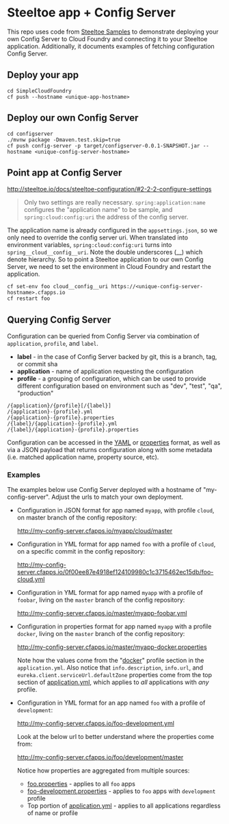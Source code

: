 # Steeltoe app + Config Server

This repo uses code from [Steeltoe Samples](https://github.com/SteeltoeOSS/Samples) to demonstrate deploying your own
Config Server to Cloud Foundry and connecting it to your Steeltoe application. Additionally, it documents examples
of fetching configuration Config Server.

## Deploy your app
```
cd SimpleCloudFoundry
cf push --hostname <unique-app-hostname>
```

## Deploy our own Config Server

```
cd configserver
./mvnw package -Dmaven.test.skip=true
cf push config-server -p target/configserver-0.0.1-SNAPSHOT.jar --hostname <unique-config-server-hostname>
```

## Point app at Config Server

http://steeltoe.io/docs/steeltoe-configuration/#2-2-2-configure-settings

> Only two settings are really necessary. `spring:application:name` configures the "application name" to be sample, and
`spring:cloud:config:uri` the address of the config server.


The application name is already configured in the `appsettings.json`, so we only need to override the config server
uri. When translated into environment variables, `spring:cloud:config:uri` turns into `spring__cloud__config__uri`. Note
the double underscores (__) which denote hierarchy. So to point a Steeltoe application to our own Config Server, we need
to set the environment in Cloud Foundry and restart the application.

```
cf set-env foo cloud__config__uri https://<unique-config-server-hostname>.cfapps.io
cf restart foo
``` 

## Querying Config Server

Configuration can be queried from Config Server via combination of `application`, `profile`, and `label`.

- **label** - in the case of Config Server backed by git, this is a branch, tag, or commit sha
- **application** - name of application requesting the configuration
- **profile** - a grouping of configuration, which can be used to provide different configuration based on
environment such as "dev", "test", "qa", "production"

```no-highlight
/{application}/{profile}[/{label}]
/{application}-{profile}.yml
/{application}-{profile}.properties
/{label}/{application}-{profile}.yml
/{label}/{application}-{profile}.properties
```

Configuration can be accessed in the [YAML](https://en.wikipedia.org/wiki/YAML) or
[properties](https://en.wikipedia.org/wiki/.properties) format, as well as via a JSON payload that returns
configuration along with some metadata (i.e. matched application name, property source, etc).

### Examples

The examples below use Config Server deployed with a hostname of "my-config-server". Adjust the urls to match your own
deployment.

- Configuration in JSON format for app named `myapp`, with profile `cloud`, on master branch of the config repository:

    http://my-config-server.cfapps.io/myapp/cloud/master

- Configuration in YML format for app named `foo` with a profile of `cloud`, on a specific commit in the config
repository:

    http://my-config-server.cfapps.io/0f00ee87e4918ef124109980c1c3715462ec15db/foo-cloud.yml

- Configuration in YML format for app named `myapp` with a profile of `foobar`, living on the `master` branch of
the config repository:

    http://my-config-server.cfapps.io/master/myapp-foobar.yml

- Configuration in properties format for app named `myapp` with a profile `docker`, living on the `master`
branch of the config repository:

    http://my-config-server.cfapps.io/master/myapp-docker.properties

    Note how the values come from the
    "[docker](https://github.com/SteeltoeOSS/config-repo/blob/master/application.yml#L42-L55)" profile section in
    the `application.yml`. Also notice that `info.description`, `info.url`, and `eureka.client.serviceUrl.defaultZone`
    properties come from the top section of
    [application.yml](https://github.com/SteeltoeOSS/config-repo/blob/master/application.yml#L1-L7),
    which applies to *all* applications with *any* profile.

- Configuration in YML format for an app named `foo` with a profile of `development`:

    http://my-config-server.cfapps.io/foo-development.yml

    Look at the below url to better understand where the properties come from:

    http://my-config-server.cfapps.io/foo/development/master

    Notice how properties are aggregated from multiple sources:
    - [foo.properties](https://github.com/SteeltoeOSS/config-repo/blob/master/foo.properties) - applies to all
    `foo` apps
    - [foo-development.properties](https://github.com/SteeltoeOSS/config-repo/blob/master/foo-development.properties) -
    applies to `foo` apps with `development` profile
    - Top portion of [application.yml](https://github.com/SteeltoeOSS/config-repo/blob/master/application.yml#L1-L7) -
    applies to all applications regardless of name or profile
